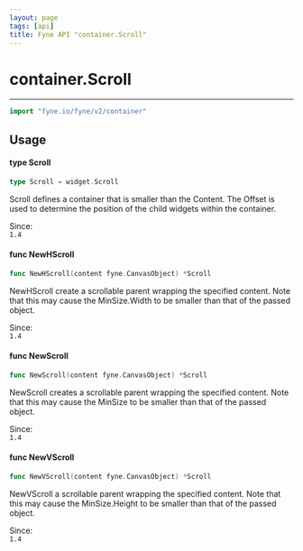 ```yaml
---
layout: page
tags: [api]
title: Fyne API "container.Scroll"
---
```


# container.Scroll
---
```go
import "fyne.io/fyne/v2/container"
```

## Usage

#### type Scroll

```go
type Scroll = widget.Scroll
```

Scroll defines a container that is smaller than the Content. The Offset is used to determine the position of the child widgets within the container.


<div class="since">Since: <code>
1.4</code></div>

#### func  NewHScroll

```go
func NewHScroll(content fyne.CanvasObject) *Scroll
```
NewHScroll create a scrollable parent wrapping the specified content. Note that this may cause the MinSize.Width to be smaller than that of the passed object.


<div class="since">Since: <code>
1.4</code></div>

#### func  NewScroll

```go
func NewScroll(content fyne.CanvasObject) *Scroll
```
NewScroll creates a scrollable parent wrapping the specified content. Note that this may cause the MinSize to be smaller than that of the passed object.


<div class="since">Since: <code>
1.4</code></div>

#### func  NewVScroll

```go
func NewVScroll(content fyne.CanvasObject) *Scroll
```
NewVScroll a scrollable parent wrapping the specified content. Note that this may cause the MinSize.Height to be smaller than that of the passed object.


<div class="since">Since: <code>
1.4</code></div>
